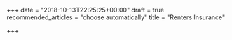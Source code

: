 +++
date = "2018-10-13T22:25:25+00:00"
draft = true
recommended_articles = "choose automatically"
title = "Renters Insurance"

+++
